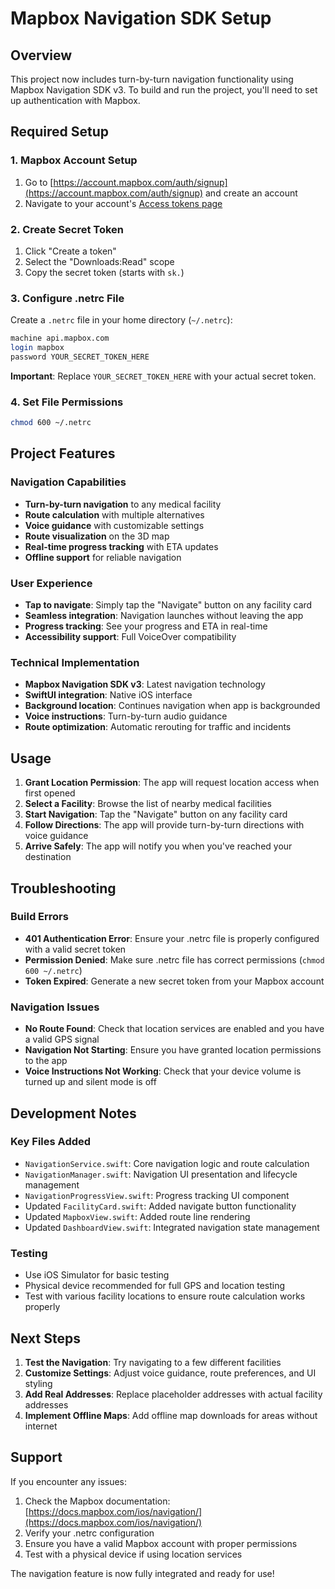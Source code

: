 # Mapbox Navigation SDK Setup

## Overview
This project now includes turn-by-turn navigation functionality using Mapbox Navigation SDK v3. To build and run the project, you'll need to set up authentication with Mapbox.

## Required Setup

### 1. Mapbox Account Setup
1. Go to [https://account.mapbox.com/auth/signup](https://account.mapbox.com/auth/signup) and create an account
2. Navigate to your account's [Access tokens page](https://account.mapbox.com/access-tokens/)

### 2. Create Secret Token
1. Click "Create a token" 
2. Select the "Downloads:Read" scope
3. Copy the secret token (starts with `sk.`)

### 3. Configure .netrc File
Create a `.netrc` file in your home directory (`~/.netrc`):

```bash
machine api.mapbox.com
login mapbox
password YOUR_SECRET_TOKEN_HERE
```

**Important**: Replace `YOUR_SECRET_TOKEN_HERE` with your actual secret token.

### 4. Set File Permissions
```bash
chmod 600 ~/.netrc
```

## Project Features

### Navigation Capabilities
- **Turn-by-turn navigation** to any medical facility
- **Route calculation** with multiple alternatives
- **Voice guidance** with customizable settings
- **Route visualization** on the 3D map
- **Real-time progress tracking** with ETA updates
- **Offline support** for reliable navigation

### User Experience
- **Tap to navigate**: Simply tap the "Navigate" button on any facility card
- **Seamless integration**: Navigation launches without leaving the app
- **Progress tracking**: See your progress and ETA in real-time
- **Accessibility support**: Full VoiceOver compatibility

### Technical Implementation
- **Mapbox Navigation SDK v3**: Latest navigation technology
- **SwiftUI integration**: Native iOS interface
- **Background location**: Continues navigation when app is backgrounded
- **Voice instructions**: Turn-by-turn audio guidance
- **Route optimization**: Automatic rerouting for traffic and incidents

## Usage

1. **Grant Location Permission**: The app will request location access when first opened
2. **Select a Facility**: Browse the list of nearby medical facilities
3. **Start Navigation**: Tap the "Navigate" button on any facility card
4. **Follow Directions**: The app will provide turn-by-turn directions with voice guidance
5. **Arrive Safely**: The app will notify you when you've reached your destination

## Troubleshooting

### Build Errors
- **401 Authentication Error**: Ensure your .netrc file is properly configured with a valid secret token
- **Permission Denied**: Make sure .netrc file has correct permissions (`chmod 600 ~/.netrc`)
- **Token Expired**: Generate a new secret token from your Mapbox account

### Navigation Issues
- **No Route Found**: Check that location services are enabled and you have a valid GPS signal
- **Navigation Not Starting**: Ensure you have granted location permissions to the app
- **Voice Instructions Not Working**: Check that your device volume is turned up and silent mode is off

## Development Notes

### Key Files Added
- `NavigationService.swift`: Core navigation logic and route calculation
- `NavigationManager.swift`: Navigation UI presentation and lifecycle management
- `NavigationProgressView.swift`: Progress tracking UI component
- Updated `FacilityCard.swift`: Added navigate button functionality
- Updated `MapboxView.swift`: Added route line rendering
- Updated `DashboardView.swift`: Integrated navigation state management

### Testing
- Use iOS Simulator for basic testing
- Physical device recommended for full GPS and location testing
- Test with various facility locations to ensure route calculation works properly

## Next Steps

1. **Test the Navigation**: Try navigating to a few different facilities
2. **Customize Settings**: Adjust voice guidance, route preferences, and UI styling
3. **Add Real Addresses**: Replace placeholder addresses with actual facility addresses
4. **Implement Offline Maps**: Add offline map downloads for areas without internet

## Support

If you encounter any issues:
1. Check the Mapbox documentation: [https://docs.mapbox.com/ios/navigation/](https://docs.mapbox.com/ios/navigation/)
2. Verify your .netrc configuration
3. Ensure you have a valid Mapbox account with proper permissions
4. Test with a physical device if using location services

The navigation feature is now fully integrated and ready for use!